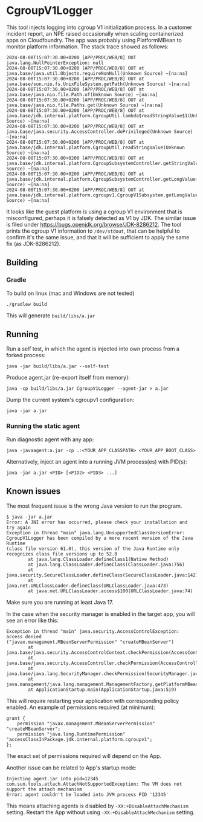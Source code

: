 # CgroupV1Logger

This tool injects logging into cgroup V1 initialization process.
In a customer incident report, an NPE raised occasionally when scaling containerized apps on Cloudfoundry.
The app was probably using PlatformMBean to monitor platform information.
The stack trace showed as follows:

```
2024-08-08T15:07:30.00+0200 [APP/PROC/WEB/8] OUT java.lang.NullPointerException: null
2024-08-08T15:07:30.00+0200 [APP/PROC/WEB/8] OUT at java.base/java.util.Objects.requireNonNull(Unknown Source) ~[na:na]
2024-08-08T15:07:30.00+0200 [APP/PROC/WEB/8] OUT at java.base/sun.nio.fs.UnixFileSystem.getPath(Unknown Source) ~[na:na]
2024-08-08T15:07:30.00+0200 [APP/PROC/WEB/8] OUT at java.base/java.nio.file.Path.of(Unknown Source) ~[na:na]
2024-08-08T15:07:30.00+0200 [APP/PROC/WEB/8] OUT at java.base/java.nio.file.Paths.get(Unknown Source) ~[na:na]
2024-08-08T15:07:30.00+0200 [APP/PROC/WEB/8] OUT at java.base/jdk.internal.platform.CgroupUtil.lambda$readStringValue$1(Unknown Source) ~[na:na]
2024-08-08T15:07:30.00+0200 [APP/PROC/WEB/8] OUT at java.base/java.security.AccessController.doPrivileged(Unknown Source) ~[na:na]
2024-08-08T15:07:30.00+0200 [APP/PROC/WEB/8] OUT at java.base/jdk.internal.platform.CgroupUtil.readStringValue(Unknown Source) ~[na:na]
2024-08-08T15:07:30.00+0200 [APP/PROC/WEB/8] OUT at java.base/jdk.internal.platform.CgroupSubsystemController.getStringValue(Unknown Source) ~[na:na]
2024-08-08T15:07:30.00+0200 [APP/PROC/WEB/8] OUT at java.base/jdk.internal.platform.CgroupSubsystemController.getLongValue(Unknown Source) ~[na:na]
2024-08-08T15:07:30.00+0200 [APP/PROC/WEB/8] OUT at java.base/jdk.internal.platform.cgroupv1.CgroupV1Subsystem.getLongValue(Unknown Source) ~[na:na]
```

It looks like the guest platform is using a cgroup V1 environment that is misconfigured, perhaps it is falsely detected as V1 by JDK.
The similar issue is filed under https://bugs.openjdk.org/browse/JDK-8286212.
The tool prints the cgroup V1 information to `/dev/stdout`, that can be helpful to confirm it's the same issue, and that it will be sufficient to apply the same fix (as JDK-8286212).

## Building
### Gradle
To build on linux (mac and Windows are not tested)
```
./gradlew build
```

This will generate `build/libs/a.jar`

## Running

Run a self test, in which the agent is injected into own process from a forked process:
```
java -jar build/libs/a.jar --self-test
```

Produce agent.jar (re-export itself from memory):
```
java -cp build/libs/a.jar CgroupV1Logger --agent-jar > a.jar
```

Dump the current system's cgroupv1 configuration:
```
java -jar a.jar
```

### Running the static agent

Run diagnostic agent with any app:
```
java -javaagent:a.jar -cp .:<YOUR_APP_CLASSPATH> <YOUR_APP_BOOT_CLASS>
```

Alternatively, inject an agent into a running JVM process(es) with PID(s):
```
java -jar a.jar <PID> [<PID2> <PID3> ...]
```

## Known issues

The most frequent issue is the wrong Java version to run the program.
```
$ java -jar a.jar
Error: A JNI error has occurred, please check your installation and try again
Exception in thread "main" java.lang.UnsupportedClassVersionError: CgroupV1Logger has been compiled by a more recent version of the Java Runtime 
(class file version 61.0), this version of the Java Runtime only recognizes class file versions up to 52.0
        at java.lang.ClassLoader.defineClass1(Native Method)
        at java.lang.ClassLoader.defineClass(ClassLoader.java:756)
        at java.security.SecureClassLoader.defineClass(SecureClassLoader.java:142)
        at java.net.URLClassLoader.defineClass(URLClassLoader.java:473)
        at java.net.URLClassLoader.access$100(URLClassLoader.java:74)
```
Make sure you are running at least Java 17.


In the case when the security manager is enabled in the target app, you will see an error like this:
```
Exception in thread "main" java.security.AccessControlException: access denied 
("javax.management.MBeanServerPermission" "createMBeanServer")
        at java.base/java.security.AccessControlContext.checkPermission(AccessControlContext.java:485)
        at java.base/java.security.AccessController.checkPermission(AccessController.java:1068)
        at java.base/java.lang.SecurityManager.checkPermission(SecurityManager.java:416)
        at java.management/java.lang.management.ManagementFactory.getPlatformMBeanServer(ManagementFactory.java:480)
        at ApplicationStartup.main(ApplicationStartup.java:519)
```
This will require restarting your application with corresponding policy enabled.
An example of permissions required (at minimum):
```
grant {
    permission "javax.management.MBeanServerPermission" "createMBeanServer";
    permission "java.lang.RuntimePermission" "accessClassInPackage.jdk.internal.platform.cgroupv1";
};
```

The exact set of permissions required will depend on the App.

Another issue can be related to App's startup mode:
```
Injecting agent.jar into pid=12345
com.sun.tools.attach.AttachNotSupportedException: The VM does not support the attach mechanism
Error: agent couldn't be loaded into JVM process PID '12345'        
```
This means attaching agents is disabled by `-XX:+DisableAttachMechanism` setting.
Restart the App without using `-XX:+DisableAttachMechanism` setting.

